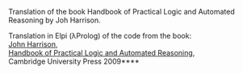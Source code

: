 Translation of the book Handbook of Practical Logic and Automated Reasoning by Joh Harrison.

Translation in Elpi (λProlog) of the code from the book:<br/>
[John Harrison](https://www.cl.cam.ac.uk/~jrh13/),<br/>
[Handbook of Practical Logic and Automated Reasoning](http://www.cambridge.org/9780521899574),<br/>
Cambridge University Press 2009****
